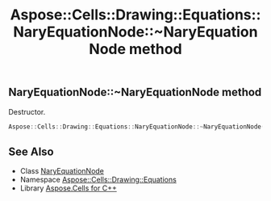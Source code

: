 ﻿---
title: Aspose::Cells::Drawing::Equations::NaryEquationNode::~NaryEquationNode method
linktitle: ~NaryEquationNode
second_title: Aspose.Cells for C++ API Reference
description: 'Aspose::Cells::Drawing::Equations::NaryEquationNode::~NaryEquationNode method. Destructor in C++.'
type: docs
weight: 200
url: /cpp/aspose.cells.drawing.equations/naryequationnode/~naryequationnode/
---
## NaryEquationNode::~NaryEquationNode method


Destructor.

```cpp
Aspose::Cells::Drawing::Equations::NaryEquationNode::~NaryEquationNode()
```

## See Also

* Class [NaryEquationNode](../)
* Namespace [Aspose::Cells::Drawing::Equations](../../)
* Library [Aspose.Cells for C++](../../../)
